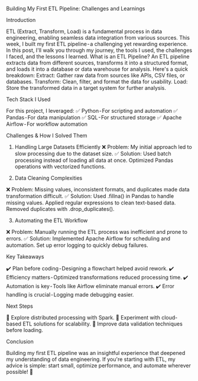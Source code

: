 Building My First ETL Pipeline: Challenges and Learnings

Introduction

ETL (Extract, Transform, Load) is a fundamental process in data engineering, enabling seamless data integration from various sources. This week, I built my first ETL pipeline - a challenging yet rewarding experience. In this post, I'll walk you through my journey, the tools I used, the challenges I faced, and the lessons I learned.
What is an ETL Pipeline?
An ETL pipeline extracts data from different sources, transforms it into a structured format, and loads it into a database or data warehouse for analysis. Here's a quick breakdown:
Extract: Gather raw data from sources like APIs, CSV files, or databases.
Transform: Clean, filter, and format the data for usability.
Load: Store the transformed data in a target system for further analysis.

Tech Stack I Used

For this project, I leveraged:
✅ Python - For scripting and automation
✅ Pandas - For data manipulation
✅ SQL - For structured storage
✅ Apache Airflow - For workflow automation

Challenges & How I Solved Them

1. Handling Large Datasets Efficiently
❌ Problem: My initial approach led to slow processing due to the dataset size.
✅ Solution:
Used batch processing instead of loading all data at once.
Optimized Pandas operations with vectorized functions.

2. Data Cleaning Complexities

❌ Problem: Missing values, inconsistent formats, and duplicates made data transformation difficult.
✅ Solution:
Used .fillna() in Pandas to handle missing values.
Applied regular expressions to clean text-based data.
Removed duplicates with .drop_duplicates().

3. Automating the ETL Workflow

❌ Problem: Manually running the ETL process was inefficient and prone to errors.
✅ Solution:
Implemented Apache Airflow for scheduling and automation.
Set up error logging to quickly debug failures.

Key Takeaways

✔️ Plan before coding - Designing a flowchart helped avoid rework.
✔️ Efficiency matters - Optimized transformations reduced processing time.
✔️ Automation is key - Tools like Airflow eliminate manual errors.
✔️ Error handling is crucial - Logging made debugging easier.

Next Steps

🔹 Explore distributed processing with Spark.
🔹 Experiment with cloud-based ETL solutions for scalability.
🔹 Improve data validation techniques before loading.

Conclusion

Building my first ETL pipeline was an insightful experience that deepened my understanding of data engineering. If you're starting with ETL, my advice is simple: start small, optimize performance, and automate wherever possible! 🚀